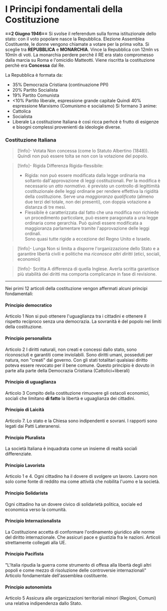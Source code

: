 # I Principi fondamentali della Costituzione

**==2 Giugno 1946==** 
Si svolse il referendum sulla forma istituzionale dello stato: con il voto popolare nasce la Repubblica. 
Elezione Assemblea Costituente, le donne vengono chiamate a votare per la prima volta. 
Si sceglie tra **REPUBBLICA** e **MONARCHIA**. Vince la Repubblica con 12mln vs 10mln di voti. La monarchia perdere perchè il RE era stato compromesso dalla marcia su Roma e l'omicidio Matteotti. 
Viene riscritta la costituzione perchè era **Concessa** dal Re. 

La Repubblica è formata da: 
- 35% Democrazia Cristiana (continuazione PPI)
- 20% Partito Socialista 
- 19% Partito Comunista 
- <10% Partito liberale, espressione grande capitale 
Quindi 40% espressione Marxismo (Comunismo e socialismo)
Si formano 3 anime:
- Cattolica
- Socialista 
- Liberale
La costituzione Italiana è così ricca perhcè è frutto di esigenze e bisogni complessi provenienti da ideologie diverse. 

### Costituzione Italiana

> [!info]- Votata
> Non concessa (come lo Statuto Albertino (1848)). Quindi non può essere tolta se non con la votazione del popolo.

> [!info]- Rigida 
> Differenza Rigida-flessibile: 
> - Rigida: non può essere modificata dalla legge ordinaria ma soltanto dall'approvazione di leggi costituzionali. Per la modifica è necessario un *atto normativo*. è previsto un controllo di legittimità costituzionale delle leggi ordinarie per rendere effettiva la rigidità della costituzione. Serve una *maggioranza qualificata* (almeno due terzi del totale, non dei presenti), con doppia votazione a distanza di tre mesi. 
> - Flessibile è caratterizzata dal fatto che una modifica non richiede un procedimento particolare, può essere paragonata a una legge ordinaria come gerarchia. Può quindi essere modificata a maggioranza parlamentare tramite l'approvazione delle leggi ordinali.  
> Sono quasi tutte rigide a eccezione del Regno Unito e Israele.

> [!info]- Lunga 
> Non si limita a disporre l'organizzazione dello Stato e a garantire libertà civili e politiche ma *riconosce altri diritti* (etici, sociali, economici)

> [!info]- Scritta
> A differenza di quella Inglese. Averla scritta garantisce più stabilità dei diritti ma comporta complicanze in fase di revisione. 

---

Nei primi 12 articoli della costituzione vengon affermati alcuni principi fondamentali: 

#### Principio democratico
Articolo 1
Non si può ottenere l'uguaglianza tra i cittadini e ottenere il rispetto reciproco senza una democrazia. 
La sovranità è del popolo nei limiti della costituzione. 
#### Principio personalista 
Articolo 2
I diritti naturali, non creati e concessi dallo stato, sono riconosciuti e garantiti come inviolabili. 
Sono diritti umani, posseduti per natura, non "creati" dal governo. 
Con gli stati totalitari qualsiasi diritto poteva essere revocato per il bene comune.
Questo principio è dovuto in parte alla parte della Democrazia Cristiana (Cattolici+liberali)
#### Principio di uguaglianza
Articolo 3
Compito della costituzione rimuovere gli ostacoli economici, sociali che limitano **di fatto** la libertà e uguaglianza dei cittadini. 
#### Principio di Laicità
Articolo 7. Lo stato e la Chiesa sono indipendenti e sovrani. I rapporti sono legati dai Patti Lateranensi.  
#### Principio Pluralista
La società Italiana è inquadrata come un insieme di realtà sociali differenziate. 
#### Principio Lavorista
Articolo 1 e 4.
Ogni cittadino ha il dovere di svolgere un lavoro. Lavoro non solo come fonte di reddito ma come attività che nobilita l'uomo e la società.
#### Principio Solidarista 
Ogni cittadino ha un dovere civico di solidarietà politica, sociale ed economica verso la comunità.
#### Principio Internazionalista 
La Costituzione accetta di conformare l'ordinamento giuridico alle norme del diritto internazionale. Che assicuri pace e giustizia fra le nazioni. Articoli strettamente collegati alla UE. 
#### Principio Pacifista 
"L'Italia ripudia la guerra come strumento di offesa alla libertà degli altri popoli e come mezzo di risoluzione delle controversie internazionali" 
Articolo fondamentale dell'assemblea costituente. 
#### Principio autonomista
Articolo 5
Assicura alle organizzazioni territoriali minori (Regioni, Comuni) una relativa indipendenza dallo Stato. 
